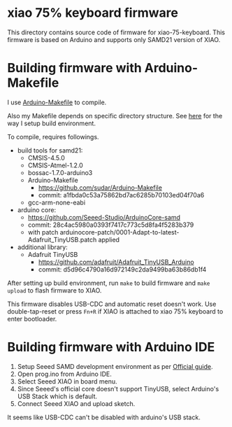 # xiao 75% keyboard firmware
This directory contains source code of firmware for xiao-75-keyboard.
This firmware is based on Arduino and supports only SAMD21 version of XIAO.

# Building firmware with Arduino-Makefile

I use [Arduino-Makefile](https://github.com/sudar/Arduino-Makefile) to compile.

Also my Makefile depends on specific directory structure.
See [here](https://gist.github.com/ktmizugaki/b0e66981756d498a5b219d92f9de6cc5#file-arduino_install-md) for the way I setup build environment.

To compile, requires followings.

* build tools for samd21:
  * CMSIS-4.5.0
  * CMSIS-Atmel-1.2.0
  * bossac-1.7.0-arduino3
  * Arduino-Makefile
    * https://github.com/sudar/Arduino-Makefile
    * commit: a1fbda0c53a75862bd7ac6285b70103ed04f70a6
  * gcc-arm-none-eabi
* arduino core:
  * https://github.com/Seeed-Studio/ArduinoCore-samd
  * commit: 28c4ac5980a0393f7417c773c5d8fa4f5283b379
  * with patch arduinocore-patch/0001-Adapt-to-latest-Adafruit_TinyUSB.patch applied
* additional library:
  * Adafruit TinyUSB
     * https://github.com/adafruit/Adafruit_TinyUSB_Arduino
     * commit: d5d96c4790a16d972149c2da9499ba63b86db1f4

After setting up build environment, run `make` to build firmware and `make upload` to flash firmware to XIAO.

This firmware disables USB-CDC and automatic reset doesn't work.
Use double-tap-reset or press `Fn+R` if XIAO is attached to xiao 75% keyboard to enter bootloader.

# Building firmware with Arduino IDE

1. Setup Seeed SAMD development environment as per [Official guide](https://wiki.seeedstudio.com/Seeeduino-XIAO/#getting-started).
2. Open prog.ino from Arduino IDE.
3. Select Seeed XIAO in board menu.
4. Since Seeed's official core doesn't support TinyUSB, select Arduino's USB Stack which is default.
5. Connect Seeed XIAO and upload sketch.

It seems like USB-CDC can't be disabled with arduino's USB stack.
